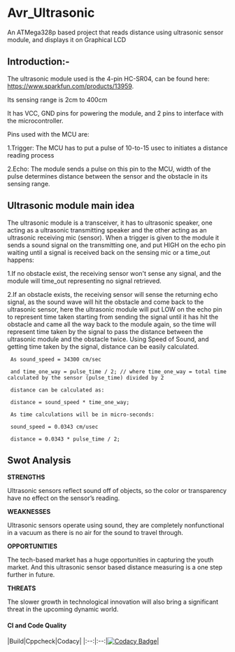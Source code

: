 # Avr_Ultrasonic
  An ATMega328p based project that reads distance using ultrasonic sensor module, and displays it on Graphical LCD
## Introduction:-   
   The ultrasonic module used is the 4-pin HC-SR04, can be found here: https://www.sparkfun.com/products/13959.

   Its sensing range is 2cm to 400cm

   It has VCC, GND pins for powering the module, and 2 pins to interface with the microcontroller.

   Pins used with the MCU are:

   1.Trigger: The MCU has to put a pulse of 10-to-15 usec to initiates a distance reading process

   2.Echo: The module sends a pulse on this pin to the MCU, width of the pulse determines distance between the sensor and the obstacle in its sensing range.

## Ultrasonic module main idea
   The ultrasonic module is a transceiver, it has to ultrasonic speaker, one acting as a ultrasonic transmitting speaker and the other acting as an ultrasonic receiving mic        (sensor). When a trigger is given to the module it sends a sound signal on the transmitting one, and put HIGH on the echo pin waiting until a signal is received back on the      sensing mic or a time_out happens:

   1.If no obstacle exist, the receiving sensor won't sense any signal, and the module will time_out representing no signal retrieved.

   2.If an obstacle exists, the receiving sensor will sense the returning echo signal, as the sound wave will hit the obstacle and come back to the ultrasonic sensor, here the        ultrasonic module will put LOW on the echo pin to represent time taken starting from sending the signal until it has hit the obstacle and came all the way back to the            module again, so the time will represent time taken by the signal to pass the distance between the ultrasonic module and the obstacle twice. Using Speed of Sound, and            getting time taken by the signal, distance can be easily calculated.

     As sound_speed = 34300 cm/sec

     and time_one_way = pulse_time / 2; // where time_one_way = total time calculated by the sensor (pulse_time) divided by 2

     distance can be calculated as:

     distance = sound_speed * time_one_way;

     As time calculations will be in micro-seconds:

     sound_speed = 0.0343 cm/usec

     distance = 0.0343 * pulse_time / 2;

## Swot Analysis

 
**STRENGTHS**   
  
   Ultrasonic sensors reflect sound off of objects, so the color or transparency have no effect on the sensor’s reading.
  
**WEAKNESSES**  

   Ultrasonic sensors operate using sound, they are completely nonfunctional in a vacuum as there is no air for the sound to travel through.

**OPPORTUNITIES**    

  The tech-based market has a huge opportunities in capturing the youth market. And this ultrasonic sensor based distance measuring is a one step further in future.


**THREATS**  

  The slower growth in technological innovation will also bring a significant threat in the upcoming dynamic world.

#### CI and Code Quality

|Build|Cppcheck|Codacy|
|:--:|:--:|[![Codacy Badge](https://app.codacy.com/project/badge/Grade/a1d7b4943f0043759d5dfcf2d8fdbc73)](https://www.codacy.com/gh/8901086020/M2-Embedded_Distance-Measuring/dashboard?utm_source=github.com&amp;utm_medium=referral&amp;utm_content=8901086020/M2-Embedded_Distance-Measuring&amp;utm_campaign=Badge_Grade)|
